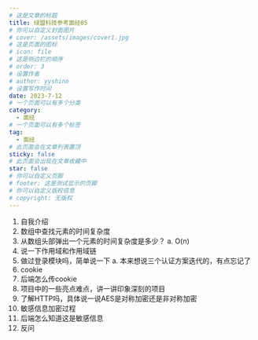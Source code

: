 ```yaml
---
# 这是文章的标题
title: 绿盟科技参考面经05
# 你可以自定义封面图片
# cover: /assets/images/cover1.jpg
# 这是页面的图标
# icon: file
# 这是侧边栏的顺序
# order: 3
# 设置作者
# author: yyshino
# 设置写作时间
date: 2023-7-12
# 一个页面可以有多个分类
category:
  - 面经
# 一个页面可以有多个标签
tag:
  - 面经
# 此页面会在文章列表置顶
sticky: false
# 此页面会出现在文章收藏中
star: false
# 你可以自定义页脚
# footer: 这是测试显示的页脚
# 你可以自定义版权信息
# copyright: 无版权
---
```


1. 自我介绍
2. 数组中查找元素的时间复杂度
3. 从数组头部弹出一个元素的时间复杂度是多少？
    a. O(n)
4. 说一下作用域和作用域链
5. 做过登录模块吗，简单说一下
    a. 本来想说三个认证方案迭代的，有点忘记了
6. cookie
7. 后端怎么传cookie
8. 项目中的一些亮点难点，讲一讲印象深刻的项目
9. 了解HTTP吗，具体说一说AES是对称加密还是非对称加密
10. 敏感信息加密过程
11. 后端怎么知道这是敏感信息
12. 反问
